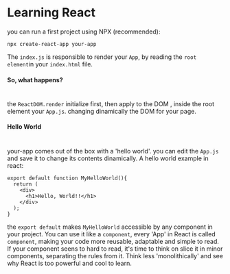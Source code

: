 # Learning React

you can run a first project using NPX (recommended):

`npx create-react-app your-app`

The `index.js` is responsible to render your `App`, by reading the `root element`in your `index.html` file.


#### So, what happens?
#
the `ReactDOM.render` initialize first, then apply to the DOM , inside the root element your `App.js`.
changing dinamically the DOM for your page.

#### Hello World
#
your-app comes out of the box with a 'hello world'. you can edit the `App.js` and save it to change its contents dinamically.
A hello world example in react:

```
export default function MyHelloWorld(){
  return (
    <div> 
      <h1>Hello, World!!</h1>
    </div>
  );
}
```

the `export default` makes `MyHelloWorld` accessible by any component in your project. You can use it like a `component`, every 'App' in React is called `component`, making your code more reusable, adaptable and simple to read. If your component seens to hard to read, it's time to think on slice it in minor components, separating the rules from it. Think less 'monolithically' and see why React is too powerful and cool to learn.
